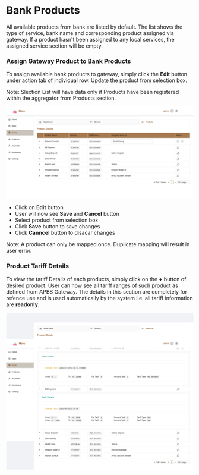 # Bank Products

All available products from bank are listed by default. The list shows the type of service, bank name and corresponding product assigned via gateway. If a product hasn't been assigned to any local services, the assigned service section will be empty.

### Assign Gateway Product to Bank Products

To assign available bank products to gateway, simply click the **Edit** button under action tab of individual row. Update the product from selection box.

Note: Slection List will have data only if Products have been registered within the aggregator from Products section.

![bank product assign](images/bank_product_assign.png)

* Click on **Edit** button
* User will now see **Save** and **Cancel** button
* Select product from selection box
* Click **Save** button to save changes
* Click **Canncel** button to disacar changes

Note: A product can only be mapped once. Duplicate mapping will result in user error.

### Product Tariff Details

To view the tariff Details of each products, simply click on the **+** button of desired product. User can now see all tariff ranges of such product as defined from APBS Gateway. The details in this section are completely for refence use and is used automatically by the system i.e. all tariff information are **readonly**.

![bank tariff details](images/product_tariffs.png)
